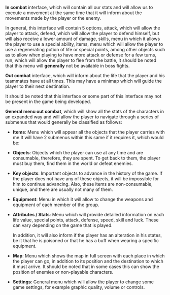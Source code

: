**In combat** interface, which will contain all our stats and will allow us to execute a movement at the same time that it will inform about the movements made by the player or the enemy.

  In general, this interface will contain 5 options, attack, which will allow the player to attack, defend, which will allow the player to defend himself, but will also receive a lower amount of damage, skills, menu in which it allows the player to use a special ability, items, menu which will allow the player to use a regenerating potion of life or special points, among other objects such as to allow when playing to have more attack or defense for a few turns, run, which will allow the player to flee from the battle, it should be noted that this menu will **generally** not be available in boss fights.

**Out combat** interface, which will inform about the life that the player and his teammates have at all times. This may have a minimap which will guide the player to their next destination.

  It should be noted that this interface or some part of this interface may not be present in the game being developed.

**General menu out combat**, which will show all the stats of the characters in an expanded way and will allow the player to navigate through a series of submenus that would generally be classified as follows:
  + **Items**: Menu which will appear all the objects that the player carries with me.It will have 2 submenus within this same if it requires it, which would be:
  + **Objects**: Objects which the player can use at any time and are consumable, therefore, they are spent. To get back to them, the player must buy them, find them in the world or defeat enemies.
  + **Key objects**: Important objects to advance in the history of the game. If the player does not have any of these objects, it will be impossible for him to continue advancing. Also, these items are non-consumable, unique, and there are usually not many of them.
  + **Equipment**: Menu in which it will allow to change the weapons and equipment of each member of the group.
  + **Attributes / Stats**: Menu which will provide detailed information on each life value, special points, attack, defense, speed, skill and luck. These can vary depending on the game that is played.

    In addition, it will also inform if the player has an alteration in his states, be it that he is poisoned or that he has a buff when wearing a specific equipment.

  + **Map**: Menu which shows the map in full screen with each place in which the player can go, in addition to its position and the destination to which it must arrive.
    It should be noted that in some cases this can show the position of enemies or non-playable characters.
  + **Settings**: General menu which will allow the player to change some game settings, for example graphic quality, volume or controls.

